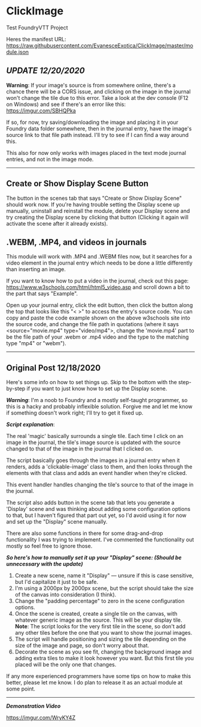# ClickImage
Test FoundryVTT Project

Heres the manifest URL: https://raw.githubusercontent.com/EvanesceExotica/ClickImage/master/module.json


## ***UPDATE 12/20/2020***

**Warning**: If your image's source is from somewhere online, there's a chance there will be a CORS issue, and clicking on the image in the journal won't change the tile due to this error. Take a look at the dev console (F12 on Windows) and see if there's an error like this: https://imgur.com/SBHQPka

If so, for now, try saving/downloading the image and placing it in your Foundry data folder somewhere, then in the journal entry, have the image's source link to that file path instead. I'll try to see if I can find a way around this.

This also for now only works with images placed in the text mode journal entries, and not in the image mode. 

-----

## Create or Show Display Scene Button

The button in the scenes tab that says "Create or Show Display Scene" should work now. If you're having trouble setting the Display scene up manually, uninstall and reinstall the module, delete your Display scene and try creating the Display scene by clicking that button (Clicking it again will activate the scene after it already exists).

## .WEBM, .MP4, and videos in journals

This module will work with .MP4 and .WEBM files now, but it searches for a video element in the journal entry which needs to be done a little differently than inserting an image. 

If you want to know how to put a video in the journal, check out this page: https://www.w3schools.com/html/html5_video.asp and scroll down a bit to the part that says "Example". 

Open up your journal entry, click the edit button, then click the button along the top that looks like this "< >" to access the entry's source code. You can copy and paste the code example shown on the above w3schools site  into the source code, and change the file path in quotations (where it says <source="movie.mp4" type="video/mp4">, change the 'movie.mp4' part to be the file path of your .webm or .mp4 video and the type to the matching type "mp4" or "webm").

-----------------------------------------

## Original Post 12/18/2020

Here's some info on how to set things up. Skip to the bottom with the step-by-step if you want to just know how to set up the Display scene.

***Warning***: I'm a noob to Foundry and a mostly self-taught programmer, so this is a hacky and probably inflexible solution. Forgive me  and let me know if something doesn't work right; I'll try to get it fixed up.

***Script explanation***: 

The real 'magic' basically surrounds a single tile. Each time I click on an image in the journal, the tile's image source is updated with the source changed to that of the image in the journal that I clicked on.  

The script basically goes through the images in a journal entry when it renders, adds a 'clickable-image' class to them, and then looks through the elements with that class and adds an event handler when they're clicked.

This event handler handles changing the tile's source to that of the image in the journal.

The script also adds button in the scene tab that lets you generate a 'Display' scene and was thinking about adding some configuration options to that, but I haven't figured that part out yet, so I'd avoid using it for now and set up the "Display" scene manually.

There are also some functions in there for some drag-and-drop functionality I was trying to implement. I've commented the functionality out mostly so feel free to ignore those.  

***So here's how to manually set it up your "Display" scene: (Should be unnecessary with the update)***

1. Create a new scene, name it "Display" — unsure if this is case sensitive, but I'd capitalize it just to be safe.
2. I'm using a 2000px by 2000px scene, but the script should take the size of the canvas into consideration (I think). 
3. Change the "padding percentage" to zero in the scene configuration options.
4. Once the scene is created, create a single tile on the canvas, with whatever generic image as the source. This will be your display tile. **Note**: The script looks for the very first tile in the scene, so don't add any other tiles before the one that you want to show the journal images.
5. The script will handle positioning and sizing the tile depending on the size of the image and page, so don't worry about that. 
6. Decorate the scene as you see fit, changing the background image and adding extra tiles to make it look however you want. But this first tile you placed will be the only one that changes.

If any more experienced programmers have some tips on how to make this better, please let me know. I do plan to release it as an actual module at some point.

----
***Demonstration Video***

https://imgur.com/WryKY4Z
